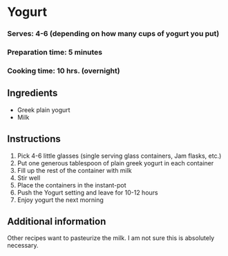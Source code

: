 # Yogurt

### Serves: 4-6 (depending on how many cups of yogurt you put)
### Preparation time: 5 minutes
### Cooking time: 10 hrs. (overnight)


## Ingredients
- Greek plain yogurt
- Milk

## Instructions
1. Pick 4-6 little glasses (single serving glass containers, Jam flasks, etc.)
2. Put one generous tablespoon of plain greek yogurt in each container
3. Fill up the rest of the container with milk
4. Stir well
5. Place the containers in the instant-pot
6. Push the Yogurt setting and leave for 10-12 hours
7. Enjoy yogurt the next morning

## Additional information
Other recipes want to pasteurize the milk. I am not sure this is absolutely necessary.

